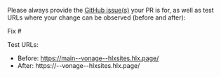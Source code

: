 Please always provide the [GitHub issue(s)](../issues) your PR is for, as well as test URLs where your change can be observed (before and after):

Fix #<gh-issue-id>

Test URLs:
- Before: https://main--vonage--hlxsites.hlx.page/
- After: https://<branch>--vonage--hlxsites.hlx.page/
